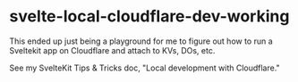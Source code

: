 # svelte-local-cloudflare-dev-working

This ended up just being a playground for me to figure out how to run a Sveltekit app on Cloudflare
and attach to KVs, DOs, etc.

See my SvelteKit Tips & Tricks doc, "Local development with Cloudflare."
